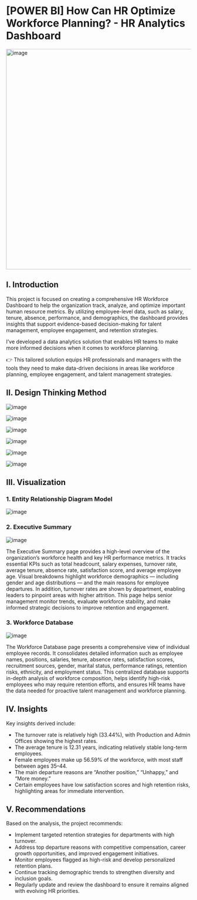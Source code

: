 # [POWER BI] How Can HR Optimize Workforce Planning? - HR Analytics Dashboard

<img width="1360" height="600" alt="image" src="https://github.com/user-attachments/assets/a15ae8f2-0727-411e-ad5d-b94e4b40565a" />

## I. Introduction
This project is focused on creating a comprehensive HR Workforce Dashboard to help the organization track, analyze, and optimize important human resource metrics. By utilizing employee-level data, such as salary, tenure, absence, performance, and demographics, the dashboard provides insights that support evidence-based decision-making for talent management, employee engagement, and retention strategies.

I’ve developed a data analytics solution that enables HR teams to make more informed decisions when it comes to workforce planning.

👉 This tailored solution equips HR professionals and managers with the tools they need to make data-driven decisions in areas like workforce planning, employee engagement, and talent management strategies.

## II. Design Thinking Method

![image](https://github.com/user-attachments/assets/2dbcf783-46f6-4f09-8bb4-318f936548d9)

![image](https://github.com/user-attachments/assets/3bc52c66-a2e8-423f-872e-000172a6a54f)

![image](https://github.com/user-attachments/assets/91ee742e-4c35-4640-93fb-0d9c807ac641)

![image](https://github.com/user-attachments/assets/1cc13515-2cb6-47d6-8231-4a3b5687176f)

![image](https://github.com/user-attachments/assets/2c084fbc-957a-4c11-821d-6d55ae3ce3db)

![image](https://github.com/user-attachments/assets/9d520bef-8058-453a-8f21-84ce3a90fb86)

## III. Visualization
### 1. Entity Relationship Diagram Model

![image](https://github.com/user-attachments/assets/bf02adf8-835c-48ec-a2ec-c6a2de41b207)

### 2. Executive Summary

![image](https://github.com/user-attachments/assets/61b967eb-8388-463e-a59d-5b68915cec61)

The Executive Summary page provides a high-level overview of the organization’s workforce health and key HR performance metrics. It tracks essential KPIs such as total headcount, salary expenses, turnover rate, average tenure, absence rate, satisfaction score, and average employee age. Visual breakdowns highlight workforce demographics — including gender and age distributions — and the main reasons for employee departures. In addition, turnover rates are shown by department, enabling leaders to pinpoint areas with higher attrition. This page helps senior management monitor trends, evaluate workforce stability, and make informed strategic decisions to improve retention and engagement.

### 3. Workforce Database

![image](https://github.com/user-attachments/assets/87e4a4a3-410f-48a2-a8a8-c38eb0b4b7bf)

The Workforce Database page presents a comprehensive view of individual employee records. It consolidates detailed information such as employee names, positions, salaries, tenure, absence rates, satisfaction scores, recruitment sources, gender, marital status, performance ratings, retention risks, ethnicity, and employment status. This centralized database supports in-depth analysis of workforce composition, helps identify high-risk employees who may require retention efforts, and ensures HR teams have the data needed for proactive talent management and workforce planning.

## IV. Insights
Key insights derived include:
* The turnover rate is relatively high (33.44%), with Production and Admin Offices showing the highest rates.
* The average tenure is 12.31 years, indicating relatively stable long-term employees.
* Female employees make up 56.59% of the workforce, with most staff between ages 35–44.
* The main departure reasons are “Another position,” “Unhappy,” and “More money.”
* Certain employees have low satisfaction scores and high retention risks, highlighting areas for immediate intervention.

## V. Recommendations
Based on the analysis, the project recommends:
* Implement targeted retention strategies for departments with high turnover.
* Address top departure reasons with competitive compensation, career growth opportunities, and improved engagement initiatives.
* Monitor employees flagged as high-risk and develop personalized retention plans.
* Continue tracking demographic trends to strengthen diversity and inclusion goals.
* Regularly update and review the dashboard to ensure it remains aligned with evolving HR priorities.
